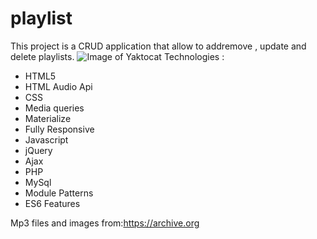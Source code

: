 ﻿# playlist


This project is a CRUD application that allow to addremove , update and delete playlists.
![Image of Yaktocat](https://octodex.github.com/images/yaktocat.png)
Technologies :
* HTML5
* HTML Audio Api
* CSS 
* Media queries
* Materialize
* Fully Responsive
* Javascript
* jQuery
* Ajax
* PHP
* MySql  
* Module Patterns  
* ES6 Features

Mp3 files and images from:https://archive.org



